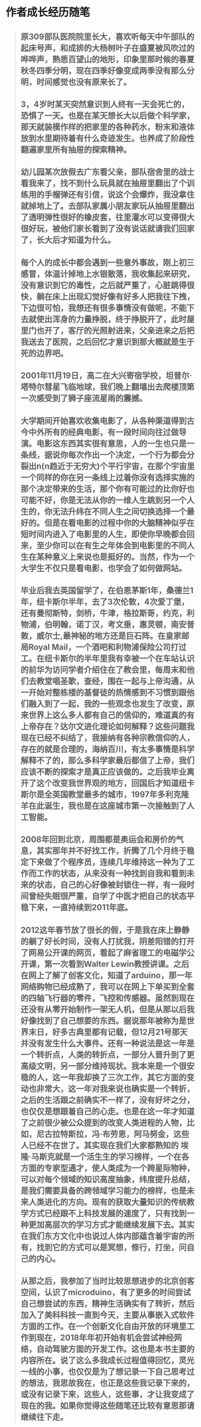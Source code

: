 
# 作者成长经历随笔
> ## 原309部队医院院里长大，喜欢听每天中午部队的起床号声，和成排的大杨树叶子在盛夏被风吹过的哗哗声，熟悉百望山的地形，印象里那时候的春夏秋冬四季分明，现在四季好像变成两季没有那么分明，时间感觉也没有原来长了。
> ## 3，4岁时某天突然意识到人终有一天会死亡的，恐惧了一天。也是在某天想长大以后做个科学家，那天就装模作样的把家里的各种药水，粉末和液体放到水里期待着有什么奇迹发生。也养成了阶段性翻遍家里所有抽屉的探索精神。
> ## 幼儿园某次放假去广东看父亲，部队宿舍里的战士看我来了，找不到什么玩具就在抽屉里翻出了个训练用的手榴弹还有引信，说这个会爆炸，我没拿住就掉地上了。去部队家属小朋友家玩从抽屉里翻出了透明弹性很好的橡皮套，往里灌水可以变得很大很好玩，被他们家长看到了没有说话就请我们回家了，长大后才知道为什么。
> ## 每个人的成长中都会遇到一些意外事故，刚上初三感冒，体温计掉地上水银散落，我收集起来研究，没有意识到它的毒性，之后就严重了，心脏跳得很快，躺在床上出现幻觉好像有好多人把我往下拽，下边很可怕，我想还有很多事情没有做呢，不能下去就使出浑身的力量挣脱，终于挣脱开了，此时屋里门也开了，客厅的光照射进来，父亲进来之后把我送去了医院，之后回忆才意识到那大概就是生于死的边界吧。
> ## 2001年11月19日，高二在大兴寄宿学校，坦普尔·塔特尔彗星飞临地球，我们晚上翻墙出去爬楼顶第一次感受到了狮子座流星雨的震撼。
> ## 大学期间开始喜欢收集电影了，从各种渠道得到古今中外所有的经典电影，有一段时间向往过做导演。电影这东西其实很有意思，人的一生也只是一条线，据说你每次作出一个决定，一个行为都会分裂出n(n趋近于无穷大)个平行宇宙，在那个宇宙里一个同样的你在另一条线上过着你没有选择实施的那个决定带来的生活，那个你有可能过的比你好也可能不好，你是无法从你的一维人生跳到另一个人生的，你无法升纬在不同人生之间切换选择一个最好的。但是在看电影的过程中你的大脑精神似乎在短时间内进入了电影里的人生，即使你早晚都会回来，至少你可以在有生之年体会到电影里的不同人生在某种意义上来说也是挺好的。当然，作为一个大学生不仅只是看电影，也学会了如何做网站。
> ## 毕业后我去英国留学了，在伯恩茅斯1年，桑德兰1年，纽卡斯尔半年，去了3次伦敦，4次爱丁堡，还有曼彻斯特，剑桥，牛津，格拉斯哥，约克，利物浦，伯明翰，诺丁汉，考文垂，惠灵顿，南安普敦，威尔士,最神秘的地方还是巨石阵。在皇家邮局Royal Mail，一个酒吧和利物浦保险公司打过工。在纽卡斯尔的半年里我有幸被一个在车站认识的前华为访问学者介绍住在了教会里，每周末和他们去教堂唱圣歌，查经，围在一起与上帝沟通，从一开始对整栋楼的基督徒的热情感到不习惯到跟他们融入到了一起，我的一些观念也发生了改变，原来世界上这么多人都有自己的信仰的，难道真的有上帝存在？达尔文进化理论如何解释？这些问题我现在已经不纠结了，我接纳有各种宗教信仰的人，存在的就是合理的，海纳百川，有太多事情是科学解释不了的，那么多科学家最后都信了上帝，我们应该不断的探索才是真正应该做的。之后我毕业离开了这个改变我世界观的地方，回国后才知道纽卡斯尔是全英国教堂最多的城市，1997年多利克隆羊在此诞生，我也是在这座城市第一次接触到了人工智能。
> ## 2008年回到北京，周围都是奥运会和房价的气息，其实那年并不好找工作，折腾了几个月终于稳定下来做了个程序员，连续几年维持这一种为了工作而工作的状态，从来没有一种找到自我和看到未来的状态，自己的心好像被封锁住一样，有一段时间曾经失眠很严重，自学了中医才把自己的状态平稳下来，一直持续到2011年底。
> ## 2012这年春节放了很长的假，于是我在床上静静的躺了好长时间，没有人打扰我，阴差阳错的打开了网易公开课的网页，看起了麻省理工的电磁学公开课，第一次看到Walter Lewin教授讲课。之后在网上了解了创客文化，知道了arduino，那一年网络购物已经成熟了，我可以在网上下单买到全套的四轴飞行器的零件，飞控和传感器。虽然到现在还没有从零开始制作一架无人机，但是从那以后我好像找到了自己想要的东西。据说那年被称为是世界末日，好多古典里都有记载，但12月21号那天并没有发生什么大事件。还有一种说法是这一年是一个转折点，人类的转折点，一部分人晋升到了更高级文明，另一部分维持现状。我本来是一个很安稳的人，这一年我却换了三次工作，其它方面的变动也非常大，这一年对我来说也确实是一个转折，之后的生活跟之前确实不一样了，没有好坏之分，也仅仅是想跟着自己的心走。也是在这一年才知道了之前很少被公众提到的改变人类进程的人物，比如，尼古拉特斯拉，冯·布劳恩，阿马努金，这些人已经不在世了。其实现在我们大家都熟知的 埃隆·马斯克就是一个活生生的学习榜样，一个在各方面的专家型通才，使人类成为一个跨星际物种，可以对每个领域的知识高度抽象，纬度提升总结，是我们需要具备的跨领域学习能力的榜样，也是未来人类进化的方向。现有的获取大量知识的传统教学方式已经跟不上科技发展的速度了，只有找到一种更加高层次的学习方式才能继续发展下去。其实在我们东方文化中也说过人体内部蕴含着宇宙的所有，找到它的方式可以是冥想，修行，打坐，问自己的内心。
> ## 从那之后，我参加了当时比较思想进步的北京创客空间，认识了microduino，有了更多的时间尝试自己想尝试的东西，精神生活确实有了转折，然后加入了美科科技一直到今天，主要从事嵌入式软件方面的工作。在一个创新文化自由开放的环境里工作到现在，2018年年初开始有机会尝试神经网络，自动驾驶方面的开发工作。这也是本书主要的内容所在。说了这么多我成长过程值得回忆，灵光一线的小事，也仅仅是为了想记录一下自己思考过的想法，我思故我在，也正是这些我记录下来的，或没有记录下来，这些人，这些事，才让我变成了现在的我。如果你觉得这些随笔还比较有意思那请继续往下走。

